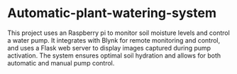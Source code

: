 # Automatic-plant-watering-system
This project uses an Raspberry pi to monitor soil moisture levels and control a water pump. It integrates with Blynk for remote monitoring and control, and uses a Flask web server to display images captured during pump activation. The system ensures optimal soil hydration and allows for both automatic and manual pump control.
